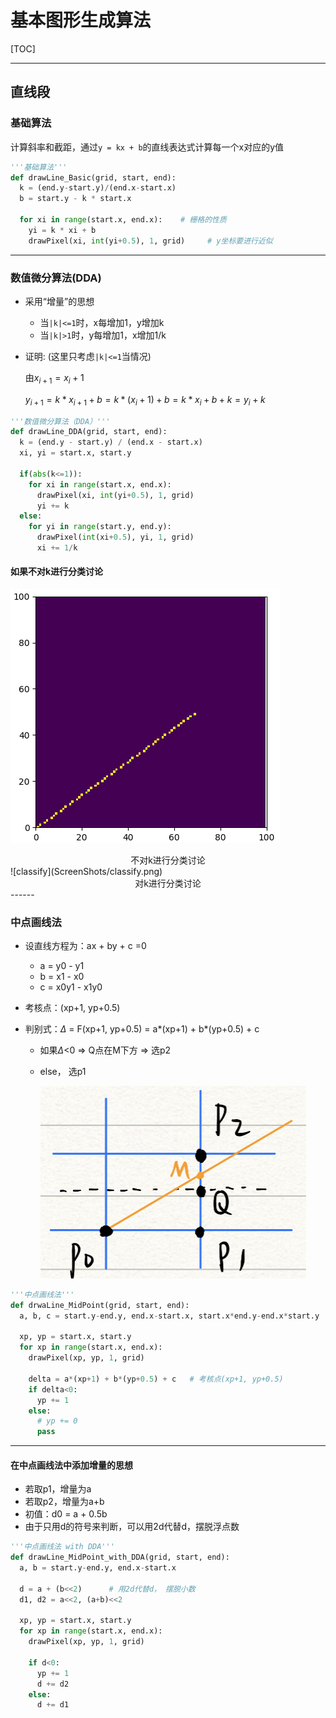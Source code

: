 # 基本图形生成算法

[TOC]

------

## 直线段

### 基础算法

计算斜率和截距，通过`y = kx + b`的直线表达式计算每一个x对应的y值

```python
'''基础算法'''
def drawLine_Basic(grid, start, end):
  k = (end.y-start.y)/(end.x-start.x)
  b = start.y - k * start.x

  for xi in range(start.x, end.x):    # 栅格的性质
    yi = k * xi + b
    drawPixel(xi, int(yi+0.5), 1, grid)     # y坐标要进行近似
```

------

### 数值微分算法(DDA)

- 采用“增量”的思想

  - 当`|k|<=1`时，x每增加1，y增加k
  - 当`|k|>1`时，y每增加1，x增加1/k

- 证明: (这里只考虑`|k|<=1`当情况)

  由$x_{i+1} = x_{i} + 1$

  $y_{i+1} = k*x_{i+1} + b = k*(x_{i}+1) + b = k*x_{i} + b + k = y_{i} + k$

```python
'''数值微分算法（DDA）'''
def drawLine_DDA(grid, start, end):
  k = (end.y - start.y) / (end.x - start.x)
  xi, yi = start.x, start.y

  if(abs(k<=1)):
    for xi in range(start.x, end.x):
      drawPixel(xi, int(yi+0.5), 1, grid)
      yi += k
  else:
    for yi in range(start.y, end.y):
      drawPixel(int(xi+0.5), yi, 1, grid)
      xi += 1/k
```

#### 如果不对k进行分类讨论

![non-classify](ScreenShots/non-classify.png)

<center>不对k进行分类讨论</center>
![classify](ScreenShots/classify.png)

<center>对k进行分类讨论</center>
------

### 中点画线法

- 设直线方程为：ax + by + c =0

  - a = y0 - y1
  - b = x1 - x0
  - c = x0y1 - x1y0

- 考核点：(xp+1, yp+0.5)

- 判别式：$\Delta$ = F(xp+1, yp+0.5) = a*(xp+1) + b*(yp+0.5) + c

  - 如果$\Delta$<0 => Q点在M下方 => 选p2

  - else， 选p1

    <img src="ScreenShots/MidPoint_principle.jpeg" alt="MidPoint_principle" style="zoom:50%;" />

```python
'''中点画线法'''
def drwaLine_MidPoint(grid, start, end):
  a, b, c = start.y-end.y, end.x-start.x, start.x*end.y-end.x*start.y

  xp, yp = start.x, start.y
  for xp in range(start.x, end.x):
    drawPixel(xp, yp, 1, grid)

    delta = a*(xp+1) + b*(yp+0.5) + c   # 考核点(xp+1, yp+0.5)
    if delta<0:
      yp += 1
    else:
      # yp += 0
      pass
```

------

#### 在中点画线法中添加增量的思想

- 若取p1，增量为a
- 若取p2，增量为a+b
- 初值：d0 = a + 0.5b
- 由于只用d的符号来判断，可以用2d代替d，摆脱浮点数

```python
'''中点画线法 with DDA'''
def drawLine_MidPoint_with_DDA(grid, start, end):
  a, b = start.y-end.y, end.x-start.x

  d = a + (b<<2)      # 用2d代替d， 摆脱小数
  d1, d2 = a<<2, (a+b)<<2

  xp, yp = start.x, start.y
  for xp in range(start.x, end.x):
    drawPixel(xp, yp, 1, grid)

    if d<0:
      yp += 1
      d += d2
    else:
      d += d1
```

